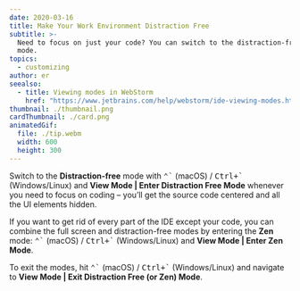 ```yaml
---
date: 2020-03-16
title: Make Your Work Environment Distraction Free
subtitle: >-
  Need to focus on just your code? You can switch to the distraction-free or zen
  mode.
topics:
  - customizing
author: er
seealso:
  - title: Viewing modes in WebStorm
    href: "https://www.jetbrains.com/help/webstorm/ide-viewing-modes.html#"
thumbnail: ./thumbnail.png
cardThumbnail: ./card.png
animatedGif:
  file: ./tip.webm
  width: 600
  height: 300
---
```


Switch to the **Distraction-free** mode with <kbd>⌃\`</kbd> (macOS) / <kbd>Ctrl+\`</kbd> (Windows/Linux) and **View Mode | Enter Distraction Free Mode** whenever you need to focus on coding – you’ll get the source code centered and all the UI elements hidden.

If you want to get rid of every part of the IDE except your code, you can combine the full screen and distraction-free modes by entering the **Zen** mode: <kbd>⌃\`</kbd> (macOS) / <kbd>Ctrl+\`</kbd> (Windows/Linux) and **View Mode | Enter Zen Mode**.

To exit the modes, hit <kbd>⌃\`</kbd> (macOS) / <kbd>Ctrl+\`</kbd> (Windows/Linux) and navigate to **View Mode | Exit Distraction Free (or Zen) Mode**.
